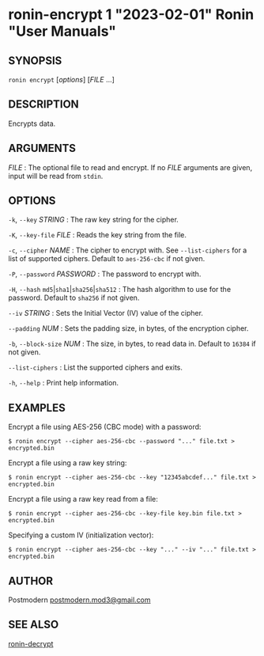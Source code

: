 # ronin-encrypt 1 "2023-02-01" Ronin "User Manuals"

## SYNOPSIS

`ronin encrypt` [*options*] [*FILE* ...]

## DESCRIPTION

Encrypts data.

## ARGUMENTS

*FILE*
: The optional file to read and encrypt. If no *FILE* arguments are given,
  input will be read from `stdin`.

## OPTIONS

`-k`, `--key` *STRING*
: The raw key string for the cipher.

`-K`, `--key-file` *FILE*
: Reads the key string from the file.

`-c`, `--cipher` *NAME*
: The cipher to encrypt with. See `--list-ciphers` for a list of supported
  ciphers. Default to `aes-256-cbc` if not given.

`-P`, `--password` *PASSWORD*
: The password to encrypt with.

`-H`, `--hash` `md5`\|`sha1`\|`sha256`\|`sha512`
: The hash algorithm to use for the password. Default to `sha256` if not given.

`--iv` *STRING*
: Sets the Initial Vector (IV) value of the cipher.

`--padding` *NUM*
: Sets the padding size, in bytes, of the encryption cipher.

`-b`, `--block-size` *NUM*
: The size, in bytes, to read data in. Default to `16384` if not given.

`--list-ciphers`
: List the supported ciphers and exits.

`-h`, `--help`
: Print help information.

## EXAMPLES

Encrypt a file using AES-256 (CBC mode) with a password:

    $ ronin encrypt --cipher aes-256-cbc --password "..." file.txt > encrypted.bin

Encrypt a file using a raw key string:

    $ ronin encrypt --cipher aes-256-cbc --key "12345abcdef..." file.txt > encrypted.bin

Encrypt a file using a raw key read from a file:

    $ ronin encrypt --cipher aes-256-cbc --key-file key.bin file.txt > encrypted.bin

Specifying a custom IV (initialization vector):

    $ ronin encrypt --cipher aes-256-cbc --key "..." --iv "..." file.txt > encrypted.bin

## AUTHOR

Postmodern <postmodern.mod3@gmail.com>

## SEE ALSO

[ronin-decrypt](ronin-decrypt.1.md)
